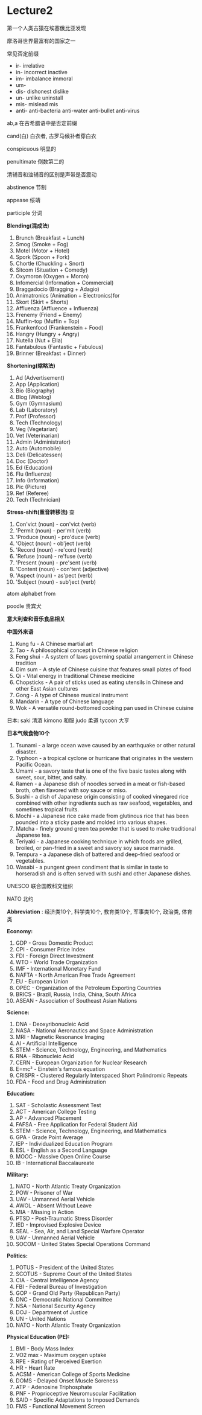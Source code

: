 # Lecture2

第一个人类古猿在埃塞俄比亚发现

摩洛哥世界最富有的国家之一

常见否定前缀

* ir- irrelative
* in- incorrect inactive
* im- imbalance immoral 
* um- 
* dis- dishonest dislike
* un- unlike uninstall
* mis- mislead mis
* anti- anti-bacteria anti-water anti-bullet anti-virus 

ab,a 在古希腊语中是否定前缀

cand(白) 白衣者, 古罗马候补者穿白衣

conspicuous 明显的 	

penultimate 倒数第二的

清辅音和浊辅音的区别是声带是否震动

abstinence 节制

appease 绥靖

participle 分词

**Blending(混成法**) 

1. Brunch (Breakfast + Lunch)
2. Smog (Smoke + Fog)
3. Motel (Motor + Hotel)
4. Spork (Spoon + Fork)
5. Chortle (Chuckling + Snort)
6. Sitcom (Situation + Comedy)
7. Oxymoron (Oxygen + Moron)
8. Infomercial (Information + Commercial)
9. Braggadocio (Bragging + Adagio)
10. Animatronics (Animation + Electronics)for
11. Skort (Skirt + Shorts)
12. Affluenza (Affluence + Influenza)
13. Frenemy (Friend + Enemy)
14. Muffin-top (Muffin + Top)
15. Frankenfood (Frankenstein + Food)
16. Hangry (Hungry + Angry)
17. Nutella (Nut + Ella)
18. Fantabulous (Fantastic + Fabulous)
19. Brinner (Breakfast + Dinner)

**Shortening(缩略法)** 

1. Ad (Advertisement)
2. App (Application)
3. Bio (Biography)
4. Blog (Weblog)
5. Gym (Gymnasium)
6. Lab (Laboratory)
7. Prof (Professor)
8. Tech (Technology)
9. Veg (Vegetarian)
10. Vet (Veterinarian)
11. Admin (Administrator)
12. Auto (Automobile)
13. Deli (Delicatessen)
14. Doc (Doctor)
15. Ed (Education)
16. Flu (Influenza)
17. Info (Information)
18. Pic (Picture)
19. Ref (Referee)
20. Tech (Technician)

**Stress-shift(重音转移法)** 查

1. Con'vict (noun) - con'vict (verb)
2. 'Permit (noun) - per'mit (verb)
3. 'Produce (noun) - pro'duce (verb)
4. 'Object (noun) - ob'ject (verb)
5. 'Record (noun) - re'cord (verb)
6. 'Refuse (noun) - re'fuse (verb)
7. 'Present (noun) - pre'sent (verb)
8. 'Content (noun) - con'tent (adjective)
9. 'Aspect (noun) - as'pect (verb)
10. 'Subject (noun) - sub'ject (verb)



atom alphabet from 

poodle 贵宾犬

**意大利查和音乐食品相关**

**中国外来语**

1. Kung fu - A Chinese martial art
2. Tao - A philosophical concept in Chinese religion
3. Feng shui - A system of laws governing spatial arrangement in Chinese tradition
4. Dim sum - A style of Chinese cuisine that features small plates of food
5. Qi - Vital energy in traditional Chinese medicine
6. Chopsticks - A pair of sticks used as eating utensils in Chinese and other East Asian cultures
7. Gong - A type of Chinese musical instrument
8. Mandarin - A type of Chinese language
9. Wok - A versatile round-bottomed cooking pan used in Chinese cuisine

日本: saki 清酒  kimono 和服  judo 柔道 tycoon 大亨

**日本气候食物10个** 

1. Tsunami - a large ocean wave caused by an earthquake or other natural disaster.
2. Typhoon - a tropical cyclone or hurricane that originates in the western Pacific Ocean.
3. Umami - a savory taste that is one of the five basic tastes along with sweet, sour, bitter, and salty.
4. Ramen - a Japanese dish of noodles served in a meat or fish-based broth, often flavored with soy sauce or miso.
5. Sushi - a dish of Japanese origin consisting of cooked vinegared rice combined with other ingredients such as raw seafood, vegetables, and sometimes tropical fruits.
6. Mochi - a Japanese rice cake made from glutinous rice that has been pounded into a sticky paste and molded into various shapes.
7. Matcha - finely ground green tea powder that is used to make traditional Japanese tea.
8. Teriyaki - a Japanese cooking technique in which foods are grilled, broiled, or pan-fried in a sweet and savory soy sauce marinade.
9. Tempura - a Japanese dish of battered and deep-fried seafood or vegetables.
10. Wasabi - a pungent green condiment that is similar in taste to horseradish and is often served with sushi and other Japanese dishes.

UNESCO 联合国教科文组织

NATO 北约

**Abbreviation** : 经济类10个, 科学类10个, 教育类10个, 军事类10个, 政治类, 体育类

**Economy:**

1. GDP - Gross Domestic Product
2. CPI - Consumer Price Index
3. FDI - Foreign Direct Investment
4. WTO - World Trade Organization
5. IMF - International Monetary Fund
6. NAFTA - North American Free Trade Agreement
7. EU - European Union
8. OPEC - Organization of the Petroleum Exporting Countries
9. BRICS - Brazil, Russia, India, China, South Africa
10. ASEAN - Association of Southeast Asian Nations

**Science:**

1. DNA - Deoxyribonucleic Acid
2. NASA - National Aeronautics and Space Administration
3. MRI - Magnetic Resonance Imaging
4. AI - Artificial Intelligence
5. STEM - Science, Technology, Engineering, and Mathematics
6. RNA - Ribonucleic Acid
7. CERN - European Organization for Nuclear Research
8. E=mc² - Einstein's famous equation
9. CRISPR - Clustered Regularly Interspaced Short Palindromic Repeats
10. FDA - Food and Drug Administration

**Education:**

1. SAT - Scholastic Assessment Test
2. ACT - American College Testing
3. AP - Advanced Placement
4. FAFSA - Free Application for Federal Student Aid
5. STEM - Science, Technology, Engineering, and Mathematics
6. GPA - Grade Point Average
7. IEP - Individualized Education Program
8. ESL - English as a Second Language
9. MOOC - Massive Open Online Course
10. IB - International Baccalaureate

**Military:**

1. NATO - North Atlantic Treaty Organization
2. POW - Prisoner of War
3. UAV - Unmanned Aerial Vehicle
4. AWOL - Absent Without Leave
5. MIA - Missing in Action
6. PTSD - Post-Traumatic Stress Disorder
7. IED - Improvised Explosive Device
8. SEAL - Sea, Air, and Land Special Warfare Operator
9. UAV - Unmanned Aerial Vehicle
10. SOCOM - United States Special Operations Command

**Politics:**

1. POTUS - President of the United States
2. SCOTUS - Supreme Court of the United States
3. CIA - Central Intelligence Agency
4. FBI - Federal Bureau of Investigation
5. GOP - Grand Old Party (Republican Party)
6. DNC - Democratic National Committee
7. NSA - National Security Agency
8. DOJ - Department of Justice
9. UN - United Nations
10. NATO - North Atlantic Treaty Organization

**Physical Education (PE):**

1. BMI - Body Mass Index
2. VO2 max - Maximum oxygen uptake
3. RPE - Rating of Perceived Exertion
4. HR - Heart Rate
5. ACSM - American College of Sports Medicine
6. DOMS - Delayed Onset Muscle Soreness
7. ATP - Adenosine Triphosphate
8. PNF - Proprioceptive Neuromuscular Facilitation
9. SAID - Specific Adaptations to Imposed Demands
10. FMS - Functional Movement Screen